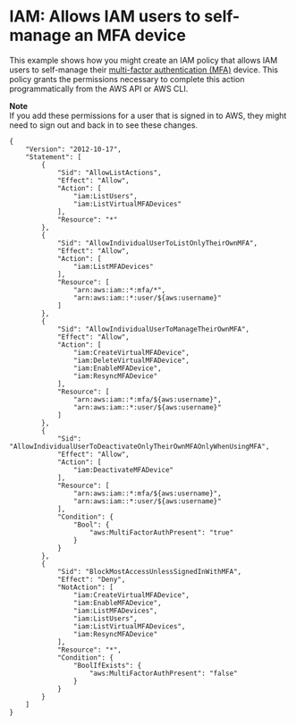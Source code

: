 # IAM: Allows IAM users to self\-manage an MFA device<a name="reference_policies_examples_iam_mfa-selfmanage"></a>

This example shows how you might create an IAM policy that allows IAM users to self\-manage their [multi\-factor authentication \(MFA\)](id_credentials_mfa.md) device\. This policy grants the permissions necessary to complete this action programmatically from the AWS API or AWS CLI\.

**Note**  
If you add these permissions for a user that is signed in to AWS, they might need to sign out and back in to see these changes\.

```
{
    "Version": "2012-10-17",
    "Statement": [
        {
            "Sid": "AllowListActions",
            "Effect": "Allow",
            "Action": [
                "iam:ListUsers",
                "iam:ListVirtualMFADevices"
            ],
            "Resource": "*"
        },
        {
            "Sid": "AllowIndividualUserToListOnlyTheirOwnMFA",
            "Effect": "Allow",
            "Action": [
                "iam:ListMFADevices"
            ],
            "Resource": [
                "arn:aws:iam::*:mfa/*",
                "arn:aws:iam::*:user/${aws:username}"
            ]
        },
        {
            "Sid": "AllowIndividualUserToManageTheirOwnMFA",
            "Effect": "Allow",
            "Action": [
                "iam:CreateVirtualMFADevice",
                "iam:DeleteVirtualMFADevice",
                "iam:EnableMFADevice",
                "iam:ResyncMFADevice"
            ],
            "Resource": [
                "arn:aws:iam::*:mfa/${aws:username}",
                "arn:aws:iam::*:user/${aws:username}"
            ]
        },
        {
            "Sid": "AllowIndividualUserToDeactivateOnlyTheirOwnMFAOnlyWhenUsingMFA",
            "Effect": "Allow",
            "Action": [
                "iam:DeactivateMFADevice"
            ],
            "Resource": [
                "arn:aws:iam::*:mfa/${aws:username}",
                "arn:aws:iam::*:user/${aws:username}"
            ],
            "Condition": {
                "Bool": {
                    "aws:MultiFactorAuthPresent": "true"
                }
            }
        },
        {
            "Sid": "BlockMostAccessUnlessSignedInWithMFA",
            "Effect": "Deny",
            "NotAction": [
                "iam:CreateVirtualMFADevice",
                "iam:EnableMFADevice",
                "iam:ListMFADevices",
                "iam:ListUsers",
                "iam:ListVirtualMFADevices",
                "iam:ResyncMFADevice"
            ],
            "Resource": "*",
            "Condition": {
                "BoolIfExists": {
                    "aws:MultiFactorAuthPresent": "false"
                }
            }
        }
    ]
}
```